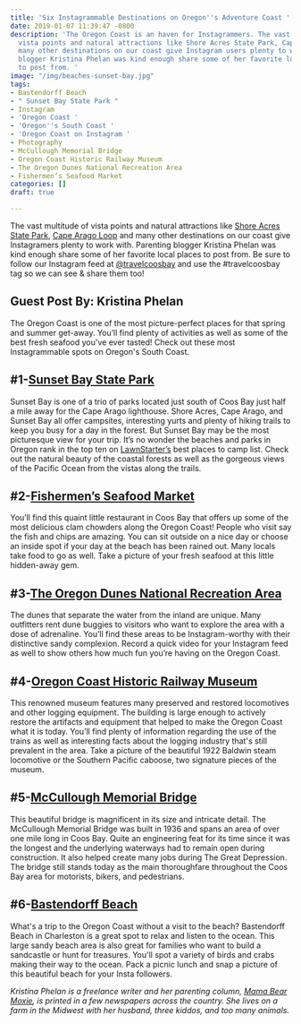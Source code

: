 ```yaml
---
title: 'Six Instagrammable Destinations on Oregon''s Adventure Coast '
date: 2019-01-07 11:39:47 -0800
description: 'The Oregon Coast is an haven for Instagrammers. The vast multitude of
  vista points and natural attractions like Shore Acres State Park, Cape Arago Loop and
  many other destinations on our coast give Instagram users plenty to work with. Parenting
  blogger Kristina Phelan was kind enough share some of her favorite local places
  to post from. '
image: "/img/beaches-sunset-bay.jpg"
tags:
- Bastendorff Beach
- " Sunset Bay State Park "
- Instagram
- 'Oregon Coast '
- 'Oregon''s South Coast '
- 'Oregon Coast on Instagram '
- Photography
- McCullough Memorial Bridge
- Oregon Coast Historic Railway Museum
- The Oregon Dunes National Recreation Area
- Fishermen’s Seafood Market
categories: []
draft: true

---
```

The vast multitude of vista points and natural attractions like [Shore Acres State Park](https://oregonsadventurecoast.com/tags/shore-acres-state-park/), [Cape Arago Loop](https://oregonsadventurecoast.com/img/cape-arago-loop-itinerary-2018.pdf) and many other destinations on our coast give Instagramers plenty to work with. Parenting blogger Kristina Phelan was kind enough share some of her favorite local places to post from. Be sure to follow our Instagram feed at [@travelcoosbay](https://www.instagram.com/travelcoosbay/) and use the #travelcoosbay tag so we can see & share them too! 

## **Guest Post By: Kristina Phelan**

The Oregon Coast is one of the most picture-perfect places for that spring and summer get-away. You’ll find plenty of activities as well as some of the best fresh seafood you've ever tasted! Check out these most Instagrammable spots on Oregon's South Coast.

## #1-[Sunset Bay State Park](https://oregonstateparks.org/index.cfm?do=parkPage.dsp_parkPage&parkId=70)

Sunset Bay is one of a trio of parks located just south of Coos Bay just half a mile away for the Cape Arago lighthouse. Shore Acres, Cape Arago, and Sunset Bay all offer campsites, interesting yurts and plenty of hiking trails to keep you busy for a day in the forest. But Sunset Bay may be the most picturesque view for your trip. It’s no wonder the beaches and parks in Oregon rank in the top ten on [LawnStarter’s](https://www.lawnstarter.com/) best places to camp list. Check out the natural beauty of the coastal forests as well as the gorgeous views of the Pacific Ocean from the vistas along the trails.

## #2-[Fishermen’s Seafood Market](http://fishermensseafoodmarket.com/)

You’ll find this quaint little restaurant in Coos Bay that offers up some of the most delicious clam chowders along the Oregon Coast! People who visit say the fish and chips are amazing. You can sit outside on a nice day or choose an inside spot if your day at the beach has been rained out. Many locals take food to go as well. Take a picture of your fresh seafood at this little hidden-away gem.

## #3-[The Oregon Dunes National Recreation Area](https://oregonsadventurecoast.com/tripideas/oregon-dunes-national-recreation-area/)

The dunes that separate the water from the inland are unique. Many outfitters rent dune buggies to visitors who want to explore the area with a dose of adrenaline. You’ll find these areas to be Instagram-worthy with their distinctive sandy complexion. Record a quick video for your Instagram feed as well to show others how much fun you’re having on the Oregon Coast.

## **#4**-[Oregon Coast Historic Railway Museum](https://www.tripadvisor.com/Attraction_Review-g51813-d10553259-Reviews-Oregon_Coast_Historical_Railway-Coos_Bay_Oregon.html)

This renowned museum features many preserved and restored locomotives and other logging equipment. The building is large enough to actively restore the artifacts and equipment that helped to make the Oregon Coast what it is today. You’ll find plenty of information regarding the use of the trains as well as interesting facts about the logging industry that's still prevalent in the area. Take a picture of the beautiful 1922 Baldwin steam locomotive or the Southern Pacific caboose, two signature pieces of the museum.

## #5-[McCullough Memorial Bridge](https://www.tripadvisor.com/Attraction_Review-g51813-d4725395-Reviews-McCullough_Memorial_Bridge-Coos_Bay_Oregon.html)

This beautiful bridge is magnificent in its size and intricate detail. The McCullough Memorial Bridge was built in 1936 and spans an area of over one mile long in Coos Bay. Quite an engineering feat for its time since it was the longest and the underlying waterways had to remain open during construction. It also helped create many jobs during The Great Depression. The bridge still stands today as the main thoroughfare throughout the Coos Bay area for motorists, bikers, and pedestrians.

## #6-[Bastendorff Beach](https://oregonsadventurecoast.com/blog/2017-08-29-spotlight-on-bastendorff-beach/)

What's a trip to the Oregon Coast without a visit to the beach? Bastendorff Beach in Charleston is a great spot to relax and listen to the ocean. This large sandy beach area is also great for families who want to build a sandcastle or hunt for treasures. You'll spot a variety of birds and crabs making their way to the ocean. Pack a picnic lunch and snap a picture of this beautiful beach for your Insta followers.

_Kristina Phelan is a freelance writer and her parenting column,_ [_Mama Bear Moxie_](https://www.mamabearmoxie.com/)_, is printed in a few newspapers across the country. She lives on a farm in the Midwest with her husband, three kiddos, and too many animals._